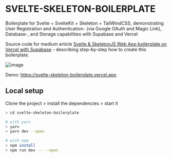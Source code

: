# SVELTE-SKELETON-BOILERPLATE

Boilerplate for Svelte + SvelteKit + Skeleton + TailWindCSS, demonstrating User Registration and Authentication- (via Google OAuth and Magic Link), Database-, and Storage capabilities with Supabase and Vercel  

Source code for medium article [Svelte & SkeletonJS Web App boilerplate on Vercel with Supabase](https://towardsdatascience.com/svelte-skeletonjs-web-app-boilerplate-on-vercel-with-supabase-8173f7356ce1) - describing step-by-step how to create this boilerplate.

![image](https://github.com/thomasreinecke/svelte-skeleton-boilerplate/assets/35994116/89dad03f-8224-4188-a671-4fb56fab75f4)

Demo: https://svelte-skeleton-boilerplate.vercel.app

## Local setup

Clone the project > install the dependencies > start it

```bash
> cd svelte-skeleton-boilerplate

# with yarn
> yarn
> yarn dev --open

# with npm
> npm install
> npm run dev -- --open
```

